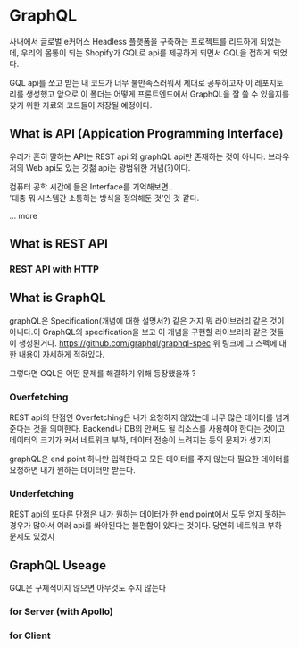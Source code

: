# GraphQL

사내에서 글로벌 e커머스 Headless 플랫폼을 구축하는 프로젝트를 리드하게 되었는데, 우리의 몸통이 되는 Shopify가 GQL로 api를 제공하게 되면서 GQL을 접하게 되었다.

GQL api를 쏘고 받는 내 코드가 너무 불만족스러워서 제대로 공부하고자 이 레포지토리를 생성했고 앞으로 이 폴더는 어떻게 프론트엔드에서 GraphQL을 잘 쓸 수 있을지를 찾기 위한 자료와 코드들이 저장될 예정이다.

## What is API (Appication Programming Interface)

우리가 흔히 말하는 API는 REST api 와 graphQL api만 존재하는 것이 아니다.
브라우저의 Web api도 있는 것첢 api는 광범위한 개념(?)이다.

컴퓨터 공학 시간에 들은 Interface를 기억해보면..  
'대충 뭐 시스템간 소통하는 방식을 정의해둔 것'인 것 같다.

... more

## What is REST API

### REST API with HTTP

## What is GraphQL

graphQL은 Specification(개념에 대한 설명서?) 같은 거지 뭐 라이브러리 같은 것이 아니다.이 GraphQL의 specification을 보고 이 개념을 구현할 라이브러리 같은 것들이 생성된거다.
https://github.com/graphql/graphql-spec
위 링크에 그 스펙에 대한 내용이 자세하게 적혀있다.

그렇다면 GQL은 어떤 문제를 해결하기 위해 등장했을까 ?

### Overfetching

REST api의 단점인 Overfetching은 내가 요청하지 않았는데 너무 많은 데이터를 넘겨준다는 것을 의미한다. Backend나 DB의 안써도 될 리소스를 사용해야 한다는 것이고 데이터의 크기가 커서 네트워크 부하, 데이터 전송이 느려지는 등의 문제가 생기지

graphQL은 end point 하나만 입력한다고 모든 데이터를 주지 않는다
필요한 데이터를 요청하면 내가 원하는 데이터만 받는다.

### Underfetching

REST api의 또다른 단점은 내가 원하는 데이터가 한 end point에서 모두 얻지 못하는 경우가 많아서 여러 api를 쏴야된다는 불편함이 있다는 것이다. 당연히 네트워크 부하 문제도 있겠지

## GraphQL Useage

GQL은 구체적이지 않으면 아무것도 주지 않는다

### for Server (with Apollo)

### for Client
